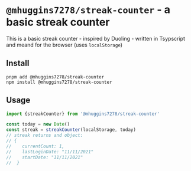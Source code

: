 #  `@mhuggins7278/streak-counter` - a basic streak counter


This is a  basic streak counter - inspired by Duoling - written in Tsypscript and meand for the browser (uses `localStorage`)


## Install
```shell
pnpm add @mhuggins7278/streak-counter
npm install @mhuggins7278/streak-counter

```

## Usage

```js
import {streakCounter} from '@mhuggins7278/streak-counter'

const today = new Date()
const streak = streakCounter(localStorage, today)
// streak returns and object:
// {
//    currentCount: 1,
//    lastLoginDate: "11/11/2021"
//    startDate: "11/11/2021"
//  }

```
